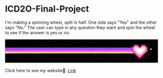 # ICD2O-Final-Project

I'm making a spinning wheel, split in half. One side says "Yes" and the other says "No." The user can type in any question they want and spin the wheel to see if the answer is yes or no.

<img src="./image/6Vn17H2cVDoK.gif" alt="gif-image" />

Click here to see my website🥰: [Link](https://mths-icd2o-1-2024.github.io/ICD2O-Final-Project-adrina.peighambarzadeh/) 
